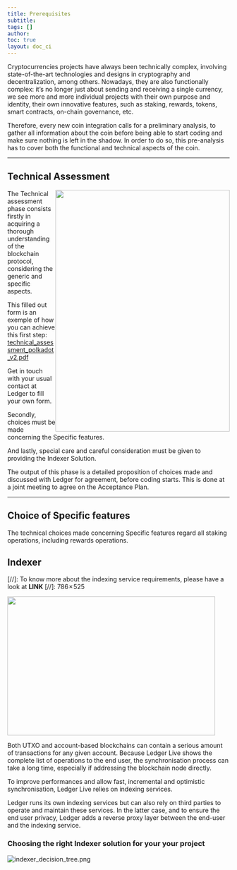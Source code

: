 ```yaml
---
title: Prerequisites
subtitle:
tags: []
author:
toc: true
layout: doc_ci
---
```


Cryptocurrencies projects have always been technically complex, involving state-of-the-art technologies and designs in cryptography and decentralization, among others.
Nowadays, they are also functionally complex: it’s no longer just about sending and receiving a single currency, we see more and more individual projects with their own purpose and identity, their own innovative features, such as staking, rewards, tokens, smart contracts, on-chain governance, etc.

Therefore, every new coin integration calls for a preliminary analysis, to gather all information about the coin before being able to start coding and make sure nothing is left in the shadow. In order to do so, this pre-analysis has to cover both the functional and technical aspects of the coin.

***
## Technical Assessment

<!-- ------------- Image ------------- -->
<img width="395" height="548" src="../images/technical-assessment.png " style="float:right">
<!-- --------------------------------- -->

The Technical assessment phase consists firstly in acquiring a thorough understanding of the blockchain protocol, considering the generic and specific aspects.

This filled out form is an exemple of how you can achieve this first step: [technical_assessment_polkadot_v2.pdf](../../../files/technical_assessment_polkadot_v2.pdf)

Get in touch with your usual contact at Ledger to fill your own form.


Secondly, choices must be made concerning the Specific features.

And lastly, special care and careful consideration must be given to providing the Indexer Solution.

The output of this phase is a detailed proposition of choices made and discussed with Ledger for agreement, before coding starts. This is done at a joint meeting to agree on the Acceptance Plan.

***
## Choice of Specific features

The technical choices made concerning Specific features regard all staking operations, including rewards operations.


## Indexer

[//]: To know more about the indexing service requirements, please have a look at  **LINK**
[//]: 786 × 525

<!-- ------------- Image ------------- -->
<img align="centre" width="471" height="315" src="../images/blockchain_infra.png" >
<!-- --------------------------------- -->

Both UTXO and account-based blockchains can contain a serious amount of transactions for any given account. Because Ledger Live shows the complete list of operations to the end user, the synchronisation process can take a long time, especially if addressing the blockchain node directly.

To improve performances and allow fast, incremental and optimistic synchronisation, Ledger Live relies on indexing services.

Ledger runs its own indexing services but can also rely on third parties to operate and maintain these services. In the latter case, and to ensure the end user privacy, Ledger adds a reverse proxy layer between the end-user and the indexing service.

### Choosing the right Indexer solution for your your project

<!-- ------------- Image ------------- -->
![indexer_decision_tree.png](../images/indexer-decision-tree.png)
<!-- --------------------------------- -->
